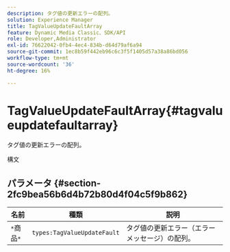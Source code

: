 ```yaml
---
description: タグ値の更新エラーの配列。
solution: Experience Manager
title: TagValueUpdateFaultArray
feature: Dynamic Media Classic、SDK/API
role: Developer,Administrator
exl-id: 76622042-0fb4-4ec4-834b-d64d79af6a94
source-git-commit: 1ec8b59f442eb96c6c3f5f1405d57a38a86bd056
workflow-type: tm+mt
source-wordcount: '36'
ht-degree: 16%

---
```


# TagValueUpdateFaultArray{#tagvalueupdatefaultarray}

タグ値の更新エラーの配列。

構文

## パラメータ {#section-2fc9bea56b6d4b72b80d4f04c5f9b862}

| 名前 | 種類 | 説明 |
|---|---|---|
| `*`商品`*` | `types:TagValueUpdateFault` | タグ値の更新エラー（エラーメッセージ）の配列。 |
